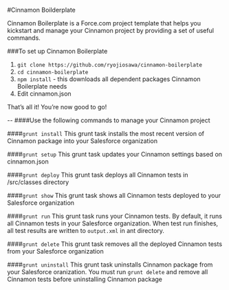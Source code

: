 #Cinnamon Boilderplate

Cinnamon Boilerplate is a Force.com project template that helps you kickstart and manage your Cinnamon project by providing a set of useful commands.

###To set up Cinnamon Boilerplate
1. `git clone https://github.com/ryojiosawa/cinnamon-boilerplate`
2. `cd cinnamon-boilerplate`
3. `npm install` - this downloads all dependent packages Cinnamon Boilerplate needs
4. Edit cinnamon.json

That’s all it!  You’re now good to go!

--
####Use the following commands to manage your Cinnamon project


####`grunt install`
This grunt task installs the most recent version of Cinnamon package into your Salesforce organization

####`grunt setup`
This grunt task updates your Cinnamon settings based on cinnamon.json

####`grunt deploy`
This grunt task deploys all Cinnamon tests in /src/classes directory

####`grunt show`
This grunt task shows all Cinnamon tests deployed to your Salesforce organization

####`grunt run`
This grunt task runs your Cinnamon tests.  By default, it runs all Cinnamon tests in your Salesforce organization.  When test run finishes, all test results are written to `output.xml` in ant directory.

####`grunt delete`
This grunt task removes all the deployed Cinnamon tests from your Salesforce organization

####`grunt uninstall`
This grunt task uninstalls Cinnamon package from your Salesforce oranization.  You must run `grunt delete` and remove all Cinnamon tests before uninstalling Cinnamon package
